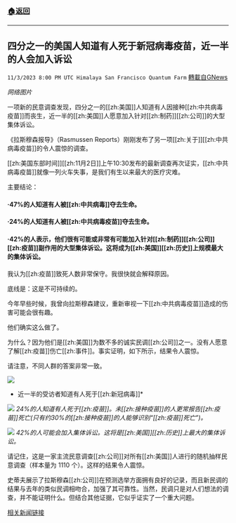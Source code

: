 ###  [:house:返回](README.md)
---


## 四分之一的美国人知道有人死于新冠病毒疫苗，近一半的人会加入诉讼
`11/3/2023 8:00 PM UTC Himalaya San Francisco Quantum Farm` [轉載自GNews](https://gnews.org/articles/1918907)

*网络图片*

一项新的民意调查发现，四分之一的[[zh:美国]]人知道有人因接种[[zh:中共病毒疫苗]]而丧生，近一半的[[zh:美国]]人愿意加入针对[[zh:制药]][[zh:公司]]的大型集体诉讼。

《拉斯穆森报导》（Rasmussen Reports）刚刚发布了另一项[[zh:关于]][[zh:中共病毒疫苗]]的令人震惊的调查。

[[zh:美国东部时间]][[zh:11月2日]]上午10:30发布的最新调查再次证实，[[zh:中共病毒疫苗]]就像一列火车失事，是我们有生以来最大的医疗灾难。

主要结论：

#### ·47%的人知道有人被[[zh:中共病毒]]夺去生命。

#### ·24%的人知道有人被[[zh:中共病毒疫苗]]夺去生命。

#### ·42%的人表示，他们很有可能或非常有可能加入针对[[zh:制药]][[zh:公司]][[zh:疫苗]]副作用的大型集体诉讼。这将成为[[zh:美国]][[zh:历史]]上规模最大的集体诉讼。

我认为[[zh:疫苗]]致死人数非常保守。我很快就会解释原因。

底线是：这是不可持续的。

今年早些时候，我曾向拉斯穆森建议，重新审视一下[[zh:中共病毒疫苗]]造成的伤害可能会很有趣。

他们确实这么做了。

为什么？因为他们是[[zh:美国]]为数不多的诚实民调[[zh:公司]]之一。没有人愿意了解[[zh:疫苗]]伤亡[[zh:事件]]。事实证明，如下所示，结果令人震惊。

请注意，不同人群的答案非常一致。

![](ipfs://QmUAj6pad3j1pDmyWTZ3TwZA7NpJuvqoZRUgQjeyfXJoMS?.png)
* 近一半的受访者知道有人死于[[zh:新冠病毒]]*

![](ipfs://QmUq4weJjBdAQy9ac4BLFYBWzs7jeJgJr7jsq3hS31cCLU?.png)
*24%的人知道有人死于[[zh:疫苗]]。未[[zh:接种疫苗]]的人更常报告[[zh:疫苗]]死亡(只有约30%的[[zh:接种疫苗]]的人能够识别“[[zh:疫苗]]死亡”)。*

![](ipfs://Qmb5aa7VRXDPMTpAVf6AXbhkUz2DEy79A17BU2AsFkbh49?.png)
*42%的人可能会加入集体诉讼。这将是[[zh:美国]][[zh:历史]]上最大的集体诉讼。*

请记住，这是一家主流民意调查[[zh:公司]]对所有[[zh:美国]]人进行的随机抽样民意调查（样本量为 1110 个）。这样的结果令人震惊。

史蒂夫展示了拉斯穆森[[zh:公司]]在预测选举方面拥有良好的记录，而且新民调的结果与去年的类似民调相吻合，加强了其可靠性。当然，民调只是对人们想法的调查，并不能证明什么。但结合其他证据，它似乎证实了一个重大问题。

[相关新闻链接](https://dailysceptic.org/2023/11/02/quarter-of-americans-know-someone-killed-by-covid-vaccines-nearly-half-would-join-lawsuit-poll/)
